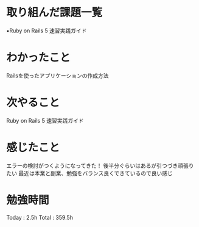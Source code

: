 <h1>取り組んだ課題一覧</h1>

▪️Ruby on Rails 5 速習実践ガイド 

<h1>わかったこと</h1>
Railsを使ったアプリケーションの作成方法

<h1>次やること</h1>
Ruby on Rails 5 速習実践ガイド 

<h1>感じたこと</h1>
エラーの検討がつくようになってきた！
後半分ぐらいはあるが引つづき頑張りたい
最近は本業と副業、勉強をバランス良くできているので良い感じ

<h1>勉強時間</h1>
Today : 2.5h Total : 359.5h
